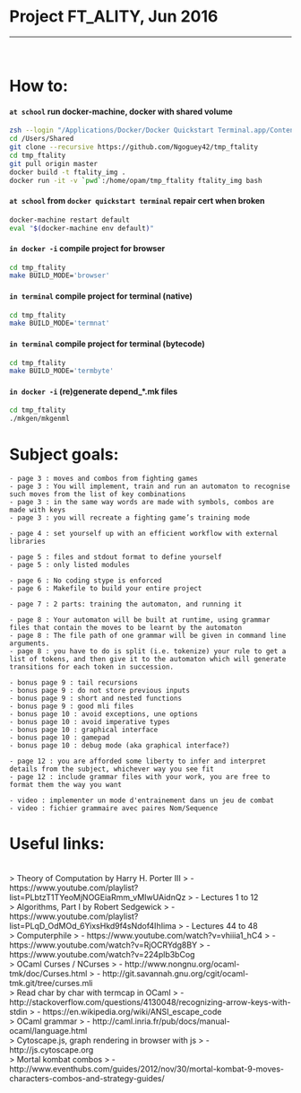 # Project FT_ALITY, Jun 2016
--------
<BR>

# How to:

#### `at school` run docker-machine, docker with shared volume
```sh
zsh --login "/Applications/Docker/Docker Quickstart Terminal.app/Contents/Resources/Scripts/start.sh"
cd /Users/Shared
git clone --recursive https://github.com/Ngoguey42/tmp_ftality
cd tmp_ftality
git pull origin master
docker build -t ftality_img .
docker run -it -v `pwd`:/home/opam/tmp_ftality ftality_img bash
```

#### `at school` from `docker quickstart terminal` repair cert when broken
```sh
docker-machine restart default
eval "$(docker-machine env default)"
```

#### `in docker -i` compile project for browser
```sh
cd tmp_ftality
make BUILD_MODE='browser'
```

#### `in terminal` compile project for terminal (native)
```sh
cd tmp_ftality
make BUILD_MODE='termnat'
```

#### `in terminal` compile project for terminal (bytecode)
```sh
cd tmp_ftality
make BUILD_MODE='termbyte'
```

#### `in docker -i` (re)generate depend_*.mk files
```sh
cd tmp_ftality
./mkgen/mkgenml
```


# Subject goals:

```
- page 3 : moves and combos from fighting games
- page 3 : You will implement, train and run an automaton to recognise such moves from the list of key combinations
- page 3 : in the same way words are made with symbols, combos are made with keys
- page 3 : you will recreate a fighting game’s training mode

- page 4 : set yourself up with an efficient workflow with external libraries

- page 5 : files and stdout format to define yourself
- page 5 : only listed modules

- page 6 : No coding stype is enforced
- page 6 : Makefile to build your entire project

- page 7 : 2 parts: training the automaton, and running it

- page 8 : Your automaton will be built at runtime, using grammar files that contain the moves to be learnt by the automaton
- page 8 : The file path of one grammar will be given in command line arguments.
- page 8 : you have to do is split (i.e. tokenize) your rule to get a list of tokens, and then give it to the automaton which will generate transitions for each token in succession.

- bonus page 9 : tail recursions
- bonus page 9 : do not store previous inputs
- bonus page 9 : short and nested functions
- bonus page 9 : good mli files
- bonus page 10 : avoid exceptions, une options
- bonus page 10 : avoid imperative types
- bonus page 10 : graphical interface
- bonus page 10 : gamepad
- bonus page 10 : debug mode (aka graphical interface?)

- page 12 : you are afforded some liberty to infer and interpret details from the subject, whichever way you see fit
- page 12 : include grammar files with your work, you are free to format them the way you want

- video : implementer un mode d'entrainement dans un jeu de combat
- video : fichier grammaire avec paires Nom/Sequence
```

# Useful links:

<BR>
> Theory of Computation by Harry H. Porter III
> - https://www.youtube.com/playlist?list=PLbtzT1TYeoMjNOGEiaRmm_vMIwUAidnQz
> - Lectures 1 to 12

<BR>
> Algorithms, Part I by Robert Sedgewick
> - https://www.youtube.com/playlist?list=PLqD_OdMOd_6YixsHkd9f4sNdof4IhIima
> - Lectures 44 to 48

<BR>
> Computerphile
> - https://www.youtube.com/watch?v=vhiiia1_hC4
> - https://www.youtube.com/watch?v=RjOCRYdg8BY
> - https://www.youtube.com/watch?v=224plb3bCog

<BR>
> OCaml Curses / NCurses
> - http://www.nongnu.org/ocaml-tmk/doc/Curses.html
> - http://git.savannah.gnu.org/cgit/ocaml-tmk.git/tree/curses.mli

<BR>
> Read char by char with termcap in OCaml
> - http://stackoverflow.com/questions/4130048/recognizing-arrow-keys-with-stdin
> - https://en.wikipedia.org/wiki/ANSI_escape_code

<BR>
> OCaml grammar
> - http://caml.inria.fr/pub/docs/manual-ocaml/language.html

<BR>
> Cytoscape.js, graph rendering in browser with js
> - http://js.cytoscape.org

<BR>
> Mortal kombat combos
> - http://www.eventhubs.com/guides/2012/nov/30/mortal-kombat-9-moves-characters-combos-and-strategy-guides/
